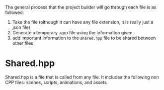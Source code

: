 The general process that the project builder will go through each file is as followed:
1. Take the file (although it can have any file extension, it is really just a json file)
2. Generate a temporary .cpp file using the information given
3. add important information to the `shared.hpp` file to be shared between other files

# Shared.hpp
Shared.hpp is a file that is called from any file. It includes the following non CPP files: scenes, scripts, animations, and assets.